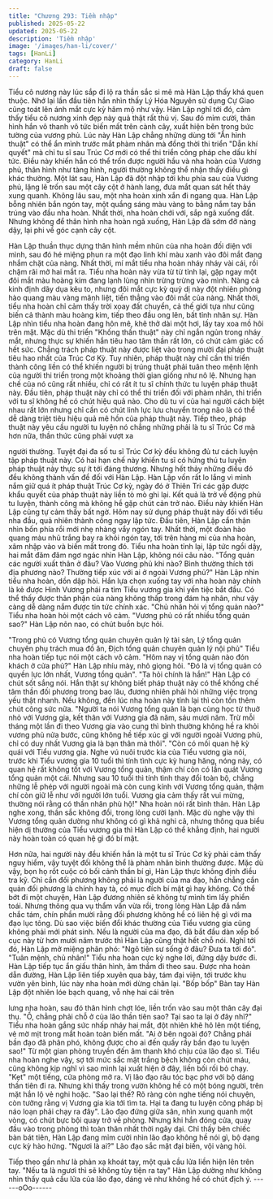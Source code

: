 ```yaml
---
title: "Chương 293: Tiềm nhập"
published: 2025-05-22
updated: 2025-05-22
description: 'Tiềm nhập'
image: '/images/han-li/cover/'
tags: [HanLi]
category: HanLi
draft: false
---
```


Tiểu cô nương này lúc sắp đi lộ ra thần sắc si mê mà Hàn Lập
thấy khá quen thuộc.
Nhớ lại lần đầu tiên hắn nhìn thấy Lý Hóa Nguyên sử dụng Cự
Giao cũng toát lên ánh mắt cực kỳ hâm mộ như vậy.
Hàn Lập nghĩ tới đó, cảm thấy tiểu cô nương xinh đẹp này quả
thật rất thú vị.
Sau đó mỉm cười, thân hình hắn vô thanh vô tức biến mất trên
cành cây, xuất hiện bên trong bức tường của vương phủ.
Lúc này Hàn Lập chẳng những dùng tới "Ẩn hình thuật" có thể ẩn
mình trước mắt phàm nhân mà đồng thời thi triển "Dẫn khí quyết"
mà chỉ tu sĩ sau Trúc Cơ mới có thể thi triển công pháp che dấu
khí tức.
Điều này khiến hắn có thể trốn được người hầu và nha hoàn của
Vương phủ, thân hình như tàng hình, người thường không thể
nhận thấy điều gì khác thường.
Một lát sau, Hàn Lập đã đột nhập tới khu phía sau của Vương
phủ, lặng lẽ trốn sau một cây cột ở hành lang, đưa mắt quan sát
hết thảy xung quanh.
Không lâu sau, một nha hoàn xinh xắn đi ngang qua. Hàn Lập
bỗng nhiên bắn ngón tay, một quầng sáng màu vàng to bằng nắm
tay bắn trúng vào đầu nha hoàn. Nhất thời, nha hoàn chới với,
sắp ngã xuống đất.
Nhưng không để thân hình nha hoàn ngã xuống, Hàn Lập đã sớm
đỡ nàng dậy, lại phi về góc cạnh cây cột.

Hàn Lập thuần thục dựng thân hình mềm nhũn của nha hoàn đối
diện với mình, sau đó hé miệng phun ra một đạo linh khí màu
xanh vào đôi mắt đang nhắm chặt của nàng.
Nhất thời, mí mắt tiểu nha hoàn nháy nháy vài cái, rồi chậm rãi
mở hai mắt ra.
Tiểu nha hoàn này vừa từ từ tỉnh lại, gặp ngay một đôi mắt màu
hoàng kim đang lạnh lùng nhìn trừng trừng vào mình.
Nàng cả kinh định dãy dụa kêu to, nhưng đôi mắt cực kỳ quỷ dị
này đột nhiên phóng hào quang màu vàng mãnh liệt, tiến thẳng
vào đôi mắt của nàng.
Nhất thời, tiểu nha hoàn chỉ cảm thấy trời xoay đất chuyển, cả thế
giới tựa như cũng biến cả thành màu hoàng kim, tiếp theo đầu
ong lên, bất tỉnh nhân sự.
Hàn Lập nhìn tiểu nha hoàn đang hôn mê, khẽ thở dài một hơi,
lấy tay xoa mồ hôi trên mặt.
Mặc dù thi triển "Khống thần thuật" này chỉ ngắn ngủn trong nháy
mắt, nhưng thực sự khiến hắn tiêu hao tâm thần rất lớn, có chút
cảm giác cố hết sức. Chẳng trách pháp thuật này được liệt vào
trong mười đại pháp thuật tiêu hao nhất của Trúc Cơ Kỳ.
Tuy nhiên, pháp thuật này chỉ cần thi triển thành công liền có thể
khiến người bị trúng thuật phải tuân theo mệnh lệnh của người thi
triển trong một khoảng thời gian giống như nô lệ. Nhưng hạn chế
của nó cũng rất nhiều, chỉ có rất ít tu sĩ chính thức tu luyện pháp
thuật này.
Đầu tiên, pháp thuật này chỉ có thể thi triển đối với phàm nhân, thi
triển với tu sĩ không hề có chút hiệu quả nào. Cho dù tu vi của hai
người cách biệt nhau rất lớn nhưng chỉ cần có chút linh lực lưu
chuyển trong não là có thể dễ dàng triệt tiêu hiệu quả mê hồn của
pháp thuật này.
Tiếp theo, pháp thuật này yêu cầu người tu luyện nó chẳng những
phải là tu sĩ Trúc Cơ mà hơn nữa, thần thức cũng phải vượt xa

người thường. Tuyệt đại đa số tu sĩ Trúc Cơ kỳ đều không đủ tư
cách luyện tập pháp thuật này.
Có hai hạn chế này khiến tu sĩ có hứng thú tu luyện pháp thuật
này thực sự ít tới đáng thương.
Nhưng hết thảy những điều đó đều không thành vấn đề đối với
Hàn Lập.
Hàn Lập vốn rất lo lắng vì mình nắm giữ quá ít pháp thuật Trúc
Cơ kỳ, ngày đó ở Thiên Tri các gặp được khẩu quyết của pháp
thuật này liền tò mò ghi lại. Kết quả là trở về động phủ tu luyện,
thành công mà không hề gặp chút cản trở nào. Điều này khiến
Hàn Lập cũng tự cảm thấy bất ngờ.
Hôm nay sử dụng pháp thuật này đối với tiểu nha đầu, quả nhiên
thành công ngay lập tức.
Đầu tiên, Hàn Lập cẩn thận nhìn bốn phía rồi mới nhẹ nhàng vẩy
ngón tay. Nhất thời, một đoàn hào quang màu nhũ trắng bay ra
khỏi ngón tay, tới trên hàng mi của nha hoàn, xâm nhập vào và
biến mất trong đó.
Tiểu nha hoàn tỉnh lại, lập tức ngồi dậy, hai mắt đăm đăm ngơ
ngác nhìn Hàn Lập, không nói câu nào.
"Tổng quản các người xuất thân ở đâu? Vào Vương phủ khi nào?
Bình thường thích tới địa phương nào? Thường tiếp xúc với ai ở
ngoài Vương phủ?" Hàn Lập nhìn tiểu nha hoàn, dồn dập hỏi.
Hắn lựa chọn xuống tay với nha hoàn này chính là kẻ được Hinh
Vương phái ra tìm Tiểu vương gia khi yến tiệc bắt đầu. Có thể
thấy được thân phận của nàng không thấp trong đám hạ nhân,
như vậy càng dễ dàng nắm được tin tức chính xác.
"Chủ nhân hỏi vị tổng quản nào?" Tiểu nha hoàn hỏi một cách vô
cảm.
"Vương phủ có rất nhiều tổng quản sao?" Hàn Lập nôn nao, có
chút buồn bực hỏi.

"Trong phủ có Vương tổng quản chuyên quản lý tài sản, Lý tổng
quản chuyên phụ trách mua đồ ăn, Địch tổng quản chuyên quản
lý nội phủ" Tiểu nha hoàn tiếp tục nói một cách vô cảm.
"Hôm nay vị tổng quản nào đón khách ở cửa phủ?" Hàn Lập nhíu
mày, nhỏ giọng hỏi.
"Đó là vị tổng quản có quyền lực lớn nhất, Vương tổng quản".
"Ta hỏi chính là hắn!" Hàn Lập có chút sốt sắng nói.
Hắn thật sự không biết pháp thuật này có thể khống chế tâm thần
đối phương trong bao lâu, đương nhiên phải hỏi những việc trọng
yếu thật nhanh. Nếu không, đến lúc nha hoàn này tỉnh lại thì còn
tốn thêm chút công sức nữa.
"Người ta nói Vương tổng quản là bạn cùng học từ thuở nhỏ với
Vương gia, kết thân với Vương gia đã năm, sáu mươi năm. Trừ
mỗi tháng một lần đi theo Vương gia vào cung thì bình thường
không hề ra khỏi vương phủ nửa bước, cũng không hề tiếp xúc gì
với người ngoài Vương phủ, chỉ có duy nhất Vương gia là bạn
thân mà thôi".
"Còn có mối quan hệ kỳ quái với Tiểu vương gia. Nghe vú nuôi
trước kia của Tiểu vương gia nói, trước khi Tiểu vương gia 10 tuổi
thì tính tình cực kỳ hung hăng, nóng nảy, có quan hệ rất không tốt
với Vương tổng quản, thậm chí còn có lần quát Vương tổng quản
một cái. Nhưng sau 10 tuổi thì tính tình thay đổi toàn bộ, chẳng
những lễ phép với người ngoài mà còn cung kính với Vương tổng
quản, thậm chí còn giữ lễ như với người lớn tuổi. Vương gia cảm
thấy rất vui mừng, thường nói rằng có thần nhân phù hộ!" Nha
hoàn nói rất bình thản.
Hàn Lập nghe xong, thần sắc không đổi, trong lòng cười lạnh.
Mặc dù nghe vậy thì Vương tổng quản dường như không có gì
khả nghi cả, nhưng thông qua biểu hiện dị thường của Tiểu
vương gia thì Hàn Lập có thể khẳng định, hai người này hoàn
toàn có quan hệ gì đó bí mật.

Hơn nữa, hai người này đều khiến hắn là một tu sĩ Trúc Cơ kỳ
phải cảm thấy nguy hiểm, vậy tuyệt đối không thể là phàm nhân
bình thường được.
Mặc dù vậy, bọn họ rốt cuộc có bối cảnh thần bí gì, Hàn Lập thực
không định điều tra kỹ.
Chỉ cần đối phương không phải là người của ma đạo, hắn chẳng
cần quản đối phương là chính hay tà, có mục đích bí mật gì hay
không.
Có thể bớt đi một chuyện, Hàn Lập đương nhiên sẽ không tự
mình tìm lấy phiền toái.
Nhưng thông qua vụ thẩm vấn vừa rồi, trong lòng Hàn Lập đã
nắm chắc tám, chín phần mười rằng đối phương không hề có liên
hệ gì với ma đạo lục tông.
Dù sao việc biến đổi khác thường của Tiểu vương gia cũng không
phải mới phát sinh. Nếu là người của ma đạo, đã bắt đầu dàn xếp
bố cục này từ hơn mười năm trước thì Hàn Lập cũng thật hết chỗ
nói.
Nghĩ tới đó, Hàn Lập mở miệng phân phó:
"Ngô tiên sư sống ở đâu? Đưa ta tới đó".
"Tuân mệnh, chủ nhân!"
Tiểu nha hoàn cực kỳ nghe lời, đứng dậy bước đi. Hàn Lập tiếp
tục ẩn giấu thân hình, âm thầm đi theo sau.
Được nha hoàn dẫn đường, Hàn Lập liên tiếp xuyên qua bảy, tám
đại viện, tới trước khu vườn yên bình, lúc này nha hoàn mới dừng
chân lại.
"Bốp bốp"
Bàn tay Hàn Lập đột nhiên lóe bạch quang, vỗ nhẹ hai cái trên

lưng nha hoàn, sau đó thân hình chợt lóe, liền trốn vào sau một
thân cây đại thụ.
"Ồ, chẳng phải chỗ ở của lão thần tiên sao? Tại sao ta lại ở đây
nhỉ?"
Tiểu nha hoàn gắng sức nhấp nháy hai mắt, đột nhiên khẽ hô lên
một tiếng, vẻ mờ mịt trong mắt hoàn toàn biến mất.
"Ai ở bên ngoài đó? Chẳng phải bần đạo đã phân phó, không
được cho ai đến quấy rầy bần đạo tu luyện sao!"
Từ một gian phòng truyền đến âm thanh khó chịu của lão đạo sĩ.
Tiểu nha hoàn nghe vậy, sợ tới mức sắc mặt trắng bệch không
còn chút máu, cũng không kịp nghĩ vì sao mình lại xuất hiện ở
đây, liền bối rối bỏ chạy.
"Kẹt" một tiếng, cửa phòng mở ra.
Vị lão đạo râu tóc bạc phơ với bộ dáng thần tiên đi ra.
Nhưng khi thấy trong vườn không hề có một bóng người, trên mặt
hắn lộ vẻ nghi hoặc.
"Sao lại thế? Rõ ràng còn nghe tiếng nói chuyện, còn tưởng rằng
vị Vương gia kia tới tìm ta. Hại ta đang tu luyện công pháp bị náo
loạn phải chạy ra đây".
Lão đạo đứng giữa sân, nhìn xung quanh một vòng, có chút bực
bội quay trở về phòng.
Nhưng khi hắn đóng cửa, quay đầu vào trong phòng thì toàn thân
nhất thời ngây dại.
Chỉ thấy bên chiếc bàn bát tiên, Hàn Lập đang mỉm cười nhìn lão
đạo không hề nói gì, bộ dạng cực kỳ hào hứng.
"Ngươi là ai?" Lão đạo sắc mặt đại biến, vội vàng hỏi.

Tiếp theo gần như là phản xạ khoát tay, một quả cầu lửa liền hiện
lên trên tay.
"Nếu ta là ngươi thì sẽ không tùy tiện ra tay" Hàn Lập dường như
không nhìn thấy quả cầu lửa của lão đạo, dáng vẻ như không hề
có chút địch ý.
------oOo------
